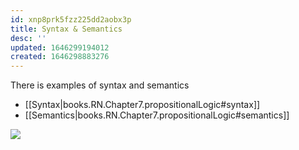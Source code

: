 ```yaml
---
id: xnp8prk5fzz225dd2aobx3p
title: Syntax & Semantics
desc: ''
updated: 1646299194012
created: 1646298883276
---
```

There is examples of syntax and semantics 
- [[Syntax|books.RN.Chapter7.propositionalLogic#syntax]]
- [[Semantics|books.RN.Chapter7.propositionalLogic#semantics]]


![](/assets/images/2022-03-03-10-15-01.png)
